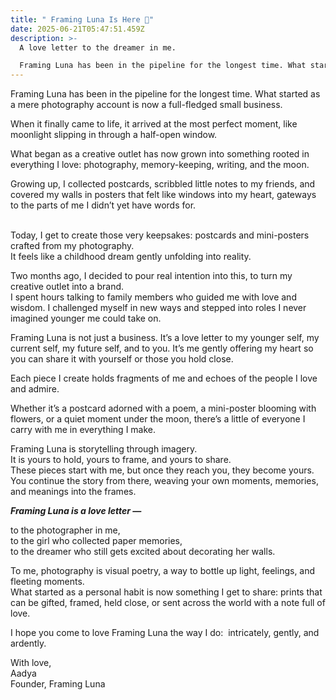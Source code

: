 ```yaml
---
title: " Framing Luna Is Here 🌙"
date: 2025-06-21T05:47:51.459Z
description: >-
  A love letter to the dreamer in me. 

  Framing Luna has been in the pipeline for the longest time. What started as a mere photography account is now a full-fledged small business.
---
```

Framing Luna has been in the pipeline for the longest time. What started as a mere photography account is now a full-fledged small business.

When it finally came to life, it arrived at the most perfect moment, like moonlight slipping in through a half-open window.

What began as a creative outlet has now grown into something rooted in everything I love: photography, memory-keeping, writing, and the moon.

Growing up, I collected postcards, scribbled little notes to my friends, and covered my walls in posters that felt like windows into my heart, gateways to the parts of me I didn’t yet have words for.

\
Today, I get to create those very keepsakes: postcards and mini-posters crafted from my photography.\
It feels like a childhood dream gently unfolding into reality.

Two months ago, I decided to pour real intention into this, to turn my creative outlet into a brand.\
I spent hours talking to family members who guided me with love and wisdom. I challenged myself in new ways and stepped into roles I never imagined younger me could take on.

Framing Luna is not just a business. It’s a love letter to my younger self, my current self, my future self, and to you. It’s me gently offering my heart so you can share it with yourself or those you hold close.

Each piece I create holds fragments of me and echoes of the people I love and admire.

Whether it’s a postcard adorned with a poem, a mini-poster blooming with flowers, or a quiet moment under the moon, there’s a little of everyone I carry with me in everything I make.

Framing Luna is storytelling through imagery.\
It is yours to hold, yours to frame, and yours to share.\
These pieces start with me, but once they reach you, they become yours.\
You continue the story from there, weaving your own moments, memories, and meanings into the frames.

***Framing Luna is a love letter —***

to the photographer in me,\
to the girl who collected paper memories,\
to the dreamer who still gets excited about decorating her walls.

To me, photography is visual poetry, a way to bottle up light, feelings, and fleeting moments.\
What started as a personal habit is now something I get to share: prints that can be gifted, framed, held close, or sent across the world with a note full of love.

I hope you come to love Framing Luna the way I do:  intricately, gently, and ardently.

With love,\
Aadya\
Founder, Framing Luna
